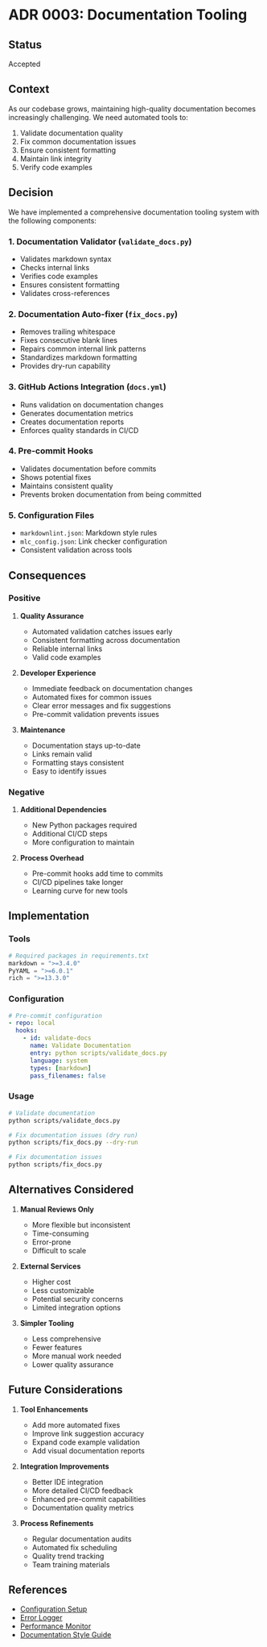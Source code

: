 # ADR 0003: Documentation Tooling

## Status

Accepted

## Context

As our codebase grows, maintaining high-quality documentation becomes increasingly challenging. We need automated tools to:
1. Validate documentation quality
2. Fix common documentation issues
3. Ensure consistent formatting
4. Maintain link integrity
5. Verify code examples

## Decision

We have implemented a comprehensive documentation tooling system with the following components:

### 1. Documentation Validator (`validate_docs.py`)
- Validates markdown syntax
- Checks internal links
- Verifies code examples
- Ensures consistent formatting
- Validates cross-references

### 2. Documentation Auto-fixer (`fix_docs.py`)
- Removes trailing whitespace
- Fixes consecutive blank lines
- Repairs common internal link patterns
- Standardizes markdown formatting
- Provides dry-run capability

### 3. GitHub Actions Integration (`docs.yml`)
- Runs validation on documentation changes
- Generates documentation metrics
- Creates documentation reports
- Enforces quality standards in CI/CD

### 4. Pre-commit Hooks
- Validates documentation before commits
- Shows potential fixes
- Maintains consistent quality
- Prevents broken documentation from being committed

### 5. Configuration Files
- `markdownlint.json`: Markdown style rules
- `mlc_config.json`: Link checker configuration
- Consistent validation across tools

## Consequences

### Positive
1. **Quality Assurance**
   - Automated validation catches issues early
   - Consistent formatting across documentation
   - Reliable internal links
   - Valid code examples

2. **Developer Experience**
   - Immediate feedback on documentation changes
   - Automated fixes for common issues
   - Clear error messages and fix suggestions
   - Pre-commit validation prevents issues

3. **Maintenance**
   - Documentation stays up-to-date
   - Links remain valid
   - Formatting stays consistent
   - Easy to identify issues

### Negative
1. **Additional Dependencies**
   - New Python packages required
   - Additional CI/CD steps
   - More configuration to maintain

2. **Process Overhead**
   - Pre-commit hooks add time to commits
   - CI/CD pipelines take longer
   - Learning curve for new tools

## Implementation

### Tools
```python
# Required packages in requirements.txt
markdown = ">=3.4.0"
PyYAML = ">=6.0.1"
rich = ">=13.3.0"
```

### Configuration
```yaml
# Pre-commit configuration
- repo: local
  hooks:
    - id: validate-docs
      name: Validate Documentation
      entry: python scripts/validate_docs.py
      language: system
      types: [markdown]
      pass_filenames: false
```

### Usage
```bash
# Validate documentation
python scripts/validate_docs.py

# Fix documentation issues (dry run)
python scripts/fix_docs.py --dry-run

# Fix documentation issues
python scripts/fix_docs.py
```

## Alternatives Considered

1. **Manual Reviews Only**
   - More flexible but inconsistent
   - Time-consuming
   - Error-prone
   - Difficult to scale

2. **External Services**
   - Higher cost
   - Less customizable
   - Potential security concerns
   - Limited integration options

3. **Simpler Tooling**
   - Less comprehensive
   - Fewer features
   - More manual work needed
   - Lower quality assurance

## Future Considerations

1. **Tool Enhancements**
   - Add more automated fixes
   - Improve link suggestion accuracy
   - Expand code example validation
   - Add visual documentation reports

2. **Integration Improvements**
   - Better IDE integration
   - More detailed CI/CD feedback
   - Enhanced pre-commit capabilities
   - Documentation quality metrics

3. **Process Refinements**
   - Regular documentation audits
   - Automated fix scheduling
   - Quality trend tracking
   - Team training materials

## References

- [Configuration Setup](/Users/allan/Projects/iota/docs/adr/../config/setup.md)
- [Error Logger](/Users/allan/Projects/iota/docs/adr/../error_logger.md)
- [Performance Monitor](/Users/allan/Projects/iota/docs/adr/../perf_monitor.md)
- [Documentation Style Guide](/Users/allan/Projects/iota/docs/adr/../style-guide.md)
